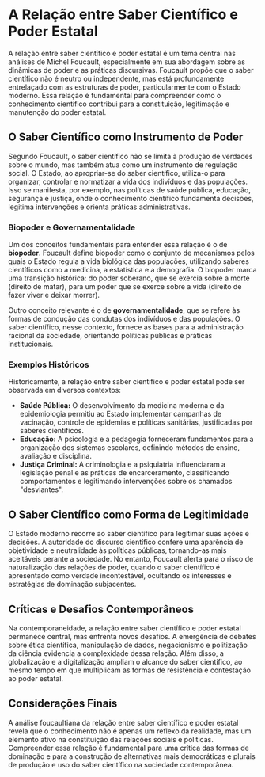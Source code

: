 # A Relação entre Saber Científico e Poder Estatal

A relação entre saber científico e poder estatal é um tema central nas análises de Michel Foucault, especialmente em sua abordagem sobre as dinâmicas de poder e as práticas discursivas. Foucault propõe que o saber científico não é neutro ou independente, mas está profundamente entrelaçado com as estruturas de poder, particularmente com o Estado moderno. Essa relação é fundamental para compreender como o conhecimento científico contribui para a constituição, legitimação e manutenção do poder estatal.

## O Saber Científico como Instrumento de Poder

Segundo Foucault, o saber científico não se limita à produção de verdades sobre o mundo, mas também atua como um instrumento de regulação social. O Estado, ao apropriar-se do saber científico, utiliza-o para organizar, controlar e normatizar a vida dos indivíduos e das populações. Isso se manifesta, por exemplo, nas políticas de saúde pública, educação, segurança e justiça, onde o conhecimento científico fundamenta decisões, legitima intervenções e orienta práticas administrativas.

### Biopoder e Governamentalidade

Um dos conceitos fundamentais para entender essa relação é o de **biopoder**. Foucault define biopoder como o conjunto de mecanismos pelos quais o Estado regula a vida biológica das populações, utilizando saberes científicos como a medicina, a estatística e a demografia. O biopoder marca uma transição histórica: do poder soberano, que se exercia sobre a morte (direito de matar), para um poder que se exerce sobre a vida (direito de fazer viver e deixar morrer).

Outro conceito relevante é o de **governamentalidade**, que se refere às formas de condução das condutas dos indivíduos e das populações. O saber científico, nesse contexto, fornece as bases para a administração racional da sociedade, orientando políticas públicas e práticas institucionais.

### Exemplos Históricos

Historicamente, a relação entre saber científico e poder estatal pode ser observada em diversos contextos:

- **Saúde Pública:** O desenvolvimento da medicina moderna e da epidemiologia permitiu ao Estado implementar campanhas de vacinação, controle de epidemias e políticas sanitárias, justificadas por saberes científicos.
- **Educação:** A psicologia e a pedagogia forneceram fundamentos para a organização dos sistemas escolares, definindo métodos de ensino, avaliação e disciplina.
- **Justiça Criminal:** A criminologia e a psiquiatria influenciaram a legislação penal e as práticas de encarceramento, classificando comportamentos e legitimando intervenções sobre os chamados "desviantes".

## O Saber Científico como Forma de Legitimidade

O Estado moderno recorre ao saber científico para legitimar suas ações e decisões. A autoridade do discurso científico confere uma aparência de objetividade e neutralidade às políticas públicas, tornando-as mais aceitáveis perante a sociedade. No entanto, Foucault alerta para o risco de naturalização das relações de poder, quando o saber científico é apresentado como verdade incontestável, ocultando os interesses e estratégias de dominação subjacentes.

## Críticas e Desafios Contemporâneos

Na contemporaneidade, a relação entre saber científico e poder estatal permanece central, mas enfrenta novos desafios. A emergência de debates sobre ética científica, manipulação de dados, negacionismo e politização da ciência evidencia a complexidade dessa relação. Além disso, a globalização e a digitalização ampliam o alcance do saber científico, ao mesmo tempo em que multiplicam as formas de resistência e contestação ao poder estatal.

## Considerações Finais

A análise foucaultiana da relação entre saber científico e poder estatal revela que o conhecimento não é apenas um reflexo da realidade, mas um elemento ativo na constituição das relações sociais e políticas. Compreender essa relação é fundamental para uma crítica das formas de dominação e para a construção de alternativas mais democráticas e plurais de produção e uso do saber científico na sociedade contemporânea.